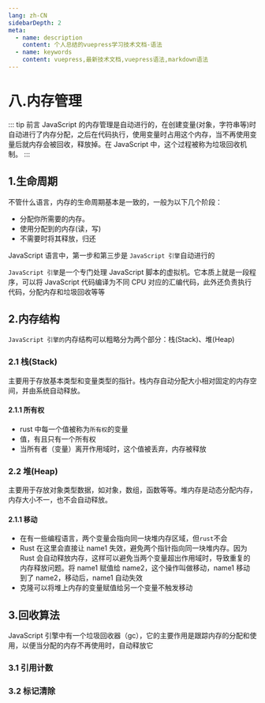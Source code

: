 ```yaml
---
lang: zh-CN
sidebarDepth: 2
meta:
  - name: description
    content: 个人总结的vuepress学习技术文档-语法
  - name: keywords
    content: vuepress,最新技术文档,vuepress语法,markdown语法
---
```


# 八.内存管理

::: tip 前言
JavaScript 的内存管理是自动进行的，在创建变量(对象，字符串等)时自动进行了内存分配，之后在代码执行，使用变量时占用这个内存，当不再使用变量后就内存会被回收，释放掉。在 JavaScript 中，这个过程被称为垃圾回收机制。
:::

## 1.生命周期

不管什么语言，内存的生命周期基本是一致的，一般为以下几个阶段：

- 分配你所需要的内存。
- 使用分配到的内存(读，写)
- 不需要时将其释放，归还

JavaScript 语言中，第一步和第三步是 `JavaScript 引擎`自动进行的

`JavaScript 引擎`是一个专门处理 JavaScript 脚本的虚拟机。它本质上就是一段程序，可以将 JavaScript 代码编译为不同 CPU 对应的汇编代码，此外还负责执行代码，分配内存和垃圾回收等等

## 2.内存结构

`JavaScript 引擎的`内存结构可以粗略分为两个部分：栈(Stack)、堆(Heap)

### 2.1 栈(Stack)

主要用于存放基本类型和变量类型的指针。栈内存自动分配大小相对固定的内存空间，并由系统自动释放。

#### 2.1.1 所有权

- rust 中每一个值被称为`所有权`的变量
- 值，有且只有一个所有权
- 当所有者（变量）离开作用域时，这个值被丢弃，内存被释放

### 2.2 堆(Heap)

主要用于存放对象类型数据，如对象，数组，函数等等。堆内存是动态分配内存，内存大小不一，也不会自动释放。

#### 2.1.1 移动

- 在有一些编程语言，两个变量会指向同一块堆内存区域，但`rust`不会
- Rust 在这里会直接让 name1 失效，避免两个指针指向同一块堆内存。因为 Rust 会自动释放内存，这样可以避免当两个变量超出作用域时，导致重复的内存释放问题。将 name1 赋值给 name2，这个操作叫做移动，name1 移动到了 name2，移动后，name1 自动失效
- 克隆可以将堆上内存的变量赋值给另一个变量不触发移动

## 3.回收算法

JavaScript 引擎中有一个垃圾回收器（gc），它的主要作用是跟踪内存的分配和使用，以便当分配的内存不再使用时，自动释放它

### 3.1 引用计数

### 3.2 标记清除
